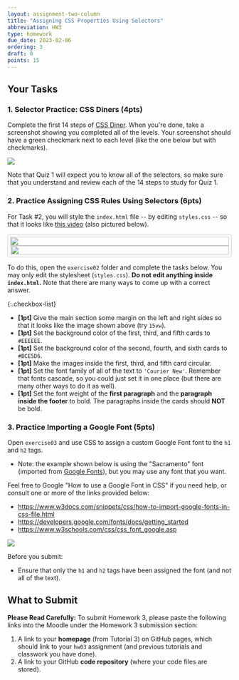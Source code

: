 ```yaml
---
layout: assignment-two-column
title: "Assigning CSS Properties Using Selectors"
abbreviation: HW3
type: homework
due_date: 2023-02-06
ordering: 3
draft: 0
points: 15
---
```


<style>
    .continuous {
        display: flex;
        flex-direction: column;
        border: solid 1px #CCC;
        border-radius: 4px;
        padding: 5px;
        max-width: 600px;
    }

    .continuous img {
        width: 100%;
    }
    .continuous img:nth-child(2) {
        margin-left: 1px;
        width: 99.9%;
    }
</style>

## Your Tasks

### 1. Selector Practice: CSS Diners (4pts)
Complete the first 14 steps of <a href="https://flukeout.github.io/" target="_blank">CSS Diner</a>. When you're done, take a screenshot showing you completed all of the levels. Your screenshot should have a green checkmark next to each level (like the one below but with checkmarks).

<img class="small frame" src="/spring2023/assets/images/homework/hw03/exercise01.png" />

Note that Quiz 1 will expect you to know all of the selectors, so make sure that you understand and review each of the 14 steps to study for Quiz 1.

### 2. Practice Assigning CSS Rules Using Selectors (6pts)

For Task #2, you will style the `index.html` file -- by editing `styles.css` -- so that it looks like <a href="https://drive.google.com/file/d/1dqZdvTELzxYBOoTtsxxa30IEvw_MAKT5/view?usp=sharing" target="_blank">this video</a> (also pictured below).

<div class="continuous">
    <img src="/spring2023/assets/images/homework/hw03/exercise02a.png" /> 
    <img src="/spring2023/assets/images/homework/hw03/exercise02b.png" />
</div>

To do this, open the `exercise02` folder and complete the tasks below. You may only edit the stylesheet (`styles.css`). **Do not edit anything inside `index.html`.** Note that there are many ways to come up with a correct answer.


{:.checkbox-list}
* **[1pt]** Give the main section some margin on the left and right sides so that it looks like the image shown above (try `15vw`).
* **[1pt]** Set the background color of the first, third, and fifth cards to `#EEEEEE`.
* **[1pt]** Set the background color of the second, fourth, and sixth cards to `#BCE5D6`.
* **[1pt]** Make the images inside the first, third, and fifth card circular.
* **[1pt]** Set the font family of all of the text to `'Courier New'`. Remember that fonts cascade, so you could just set it in one place (but there are many other ways to do it as well).
* **[1pt]** Set the font weight of the **first paragraph** and the **paragraph inside the footer** to bold. The paragraphs inside the cards should **NOT** be bold.


### 3. Practice Importing a Google Font (5pts)
Open `exercise03` and use CSS to assign a custom Google Font font to the `h1` and `h2` tags. 

* Note: the example shown below is using the "Sacramento" font (imported from <a href="https://fonts.google.com/specimen/Sacramento" target="_blank">Google Fonts</a>), but you may use any font that you want.

Feel free to Google "How to use a Google Font in CSS" if you need help, or consult one or more of the links provided below:
* <a href="https://www.w3docs.com/snippets/css/how-to-import-google-fonts-in-css-file.html" target="_blank">https://www.w3docs.com/snippets/css/how-to-import-google-fonts-in-css-file.html</a>
* <a href="https://developers.google.com/fonts/docs/getting_started" target="_blank">https://developers.google.com/fonts/docs/getting_started</a>
* <a href="https://www.w3schools.com/css/css_font_google.asp" target="_blank">https://www.w3schools.com/css/css_font_google.asp</a>

<img class="frame xsmall" src="/spring2023/assets/images/homework/hw03/exercise03.png" />

Before you submit:
* Ensure that only the `h1` and `h2` tags have been assigned the font (and not all of the text).

## What to Submit
**Please Read Carefully:** To submit Homework 3, please paste the following links into the Moodle under the Homework 3 submission section:

1. A link to your **homepage** (from Tutorial 3) on GitHub pages, which should link to your `hw03` assignment (and previous tutorials and classwork you have done).
2. A link to your GitHub **code repository** (where your code files are stored).